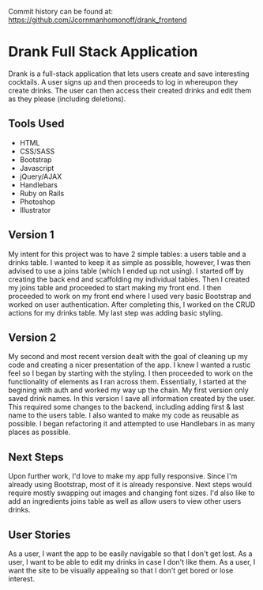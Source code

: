 Commit history can be found at: https://github.com/Jcornmanhomonoff/drank_frontend

# Drank Full Stack Application
Drank is a full-stack application that lets users create and save interesting cocktails. A user signs up and then proceeds to log in whereupon they create drinks. The user can then access their created drinks and edit them as they please (including deletions).

## Tools Used
- HTML
- CSS/SASS
- Bootstrap
- Javascript
- jQuery/AJAX
- Handlebars
- Ruby on Rails
- Photoshop
- Illustrator

## Version 1
My intent for this project was to have 2 simple tables: a users table and a drinks table. I wanted to keep it as simple as possible, however, I was then advised to use a joins table (which I ended up not using). I started off by creating the back end and scaffolding my individual tables. Then I created my joins table and proceeded to start making my front end. I then proceeded to work on my front end where I used very basic Bootstrap and worked on user authentication. After completing this, I worked on the CRUD actions for my drinks table. My last step was adding basic styling.

## Version 2
My second and most recent version dealt with the goal of cleaning up my code and creating a nicer presentation of the app. I knew I wanted a rustic feel so I began by starting with the styling. I then proceeded to work on the functionality of elements as I ran across them. Essentially, I started at the begining with auth and worked my way up the chain. My first version only saved drink names. In this version I save all information created by the user. This required some changes to the backend, including adding first & last name to the users table. I also wanted to make my code as reusable as possible. I began refactoring it and attempted to use Handlebars in as many places as possible.

## Next Steps
Upon further work, I'd love to make my app fully responsive. Since I'm already using Bootstrap, most of it is already responsive. Next steps would require mostly swapping out images and changing font sizes. I'd also like to add an ingredients joins table as well as allow users to view other users drinks.

## User Stories
As a user, I want the app to be easily navigable so that I don't get lost.
As a user, I want to be able to edit my drinks in case I don't like them.
As a user, I want the site to be visually appealing so that I don't get bored or lose interest.
